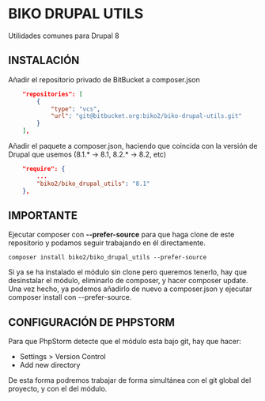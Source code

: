 # BIKO DRUPAL UTILS

Utilidades comunes para Drupal 8


## INSTALACIÓN ##

Añadir el repositorio privado de BitBucket a composer.json

```json
    "repositories": [
        {
            "type": "vcs",
            "url": "git@bitbucket.org:biko2/biko-drupal-utils.git"
        }
    ],
```

Añadir el paquete a composer.json, haciendo que coincida con la versión de Drupal que usemos (8.1.* -> 8.1, 8.2.* -> 8.2, etc)
```json
    "require": {
        ...
        "biko2/biko_drupal_utils": "8.1"
    },
```

## IMPORTANTE ##
Ejecutar composer con **--prefer-source** para que haga clone de este repositorio y podamos seguir trabajando en él directamente.

```
composer install biko2/biko_drupal_utils --prefer-source
```

Si ya se ha instalado el módulo sin clone pero queremos tenerlo, hay que desinstalar el módulo, eliminarlo de composer, y hacer composer update. Una vez hecho, ya podemos añadirlo de nuevo a composer.json y ejecutar composer install con --prefer-source.

## CONFIGURACIÓN DE PHPSTORM ##
Para que PhpStorm detecte que el módulo esta bajo git, hay que hacer:

* Settings > Version Control
* Add new directory

De esta forma podremos trabajar de forma simultánea con el git global del proyecto, y con el del módulo.
